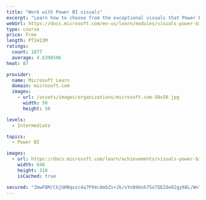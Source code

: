 ```yaml
---
title: "Work with Power BI visuals"
excerpt: "Learn how to choose from the exceptional visuals that Power BI makes available to you. Formatting visuals will direct the user’s attention to exactly where you want it, while helping to make the visual easier to read and interpret. You will also learn about how to use key performance indicators (KPIs)."
webUrl: https://docs.microsoft.com/en-us/learn/modules/visuals-power-bi/
type: course
price: Free
length: PT1H13M
ratings:
  count: 1877
  average: 4.6398506
heat: 87

provider:
  name: Microsoft Learn
  domain: microsoft.com
  images:
    - url: /assets/images/organizations/microsoft.com-50x50.jpg
      width: 50
      height: 50

levels:
  - Intermediate

topics:
  - Power BI

images:
  - url: https://docs.microsoft.com/learn/achievements/visuals-power-bi-social.png
    width: 640
    height: 318
    isCached: true

secured: "ZmwFBM/CkjUHNqvzc4a7P94c8mbZs+Jk/sYn896nh75o7QEZde82gy68L/Wn7ZYxv6VCwGzBPdZ+iuiW8o2YNIydz96wEyKdrVzYbowdf2MeLc33rMBiA6r6Mgay1e9CMDj1wKlrxt1c2WEuqSkb4l+F7Fw0XH+lySVfHzJXmBjG0Mey/MtfG5UTQWVvzxLPH3m1gffUM1I5r6rFSEIfDLh83DPsW5b0PjIW0BXCaNRm9PdeoncmlGohNB6kaR1GYI4UAoQV6V3KUFSRRhCzvoWiCaizyqEH6Y0jJBJhQ//a+1BZUJASbGHD0Cbb3X0q8HJv/6pIJl47c7rUGswDK2CBxXtvtdurRVXWLo+DnOS8NkZJw0dY3y+9Xffyn3QFERQqPRo+UpfCYIBjZZ35ISccmknv6nTZrqgEMbNIwMw=;IoSuzPowgm3+VbmXtSvTJw=="
---
```



